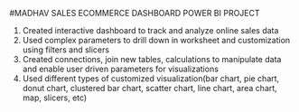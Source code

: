 #MADHAV SALES ECOMMERCE DASHBOARD POWER BI PROJECT
1. Created interactive dashboard to track and analyze online sales data
2. Used complex parameters to drill down in worksheet and customization using filters and slicers
3. Created connections, join new tables, calculations to manipulate data and enable user driven parameters for visualizations
4. Used different types of customized  visualization(bar chart, pie chart, donut chart, clustered bar chart, scatter chart, line chart, area chart, map, slicers, etc)
